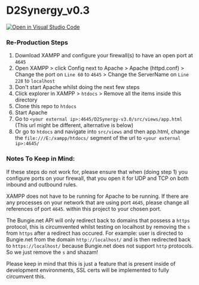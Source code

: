 # D2Synergy_v0.3

[![Open in Visual Studio Code](https://open.vscode.dev/badges/open-in-vscode.svg)](https://open.vscode.dev/Naereen/badges)

### Re-Production Steps

1. Download XAMPP and configure your firewall(s) to have an open port at `4645`
2. Open XAMPP > click Config next to Apache > Apache (httpd.conf) > Change the port on `Line 60` to `4645` > Change the ServerName on `Line 228` to `localhost`
3. Don't start Apache whilst doing the next few steps
4. Click explorer in XAMPP > `htdocs` > Remove all the items inside this directory
5. Clone this repo to `htdocs`
6. Start Apache
7. Go to `<your external ip>:4645/D2Synergy-v3.0/src/views/app.html` (This url might be different, alternative is below)
8. Or go to `htdocs` and navigate into `src/views` and then app.html, change the `file:///E:/xampp/htdocs/` segment of the url to `<your external ip>:4645/`

### Notes To Keep in Mind:

If these steps do not work for, please ensure that when (doing step 1) you configure ports on your firewall, that you open it for UDP and TCP on both inbound and outbound rules.

XAMPP does not have to be running for Apache to be running.
If there are any processes on your network that are using port `4645`, please change all references of port `4645`. within this project to your chosen port.

The Bungie.net API will only redirect back to domains that possess a `https` protocol, this is circumvented whilst testing on localhost by removing the `s` from `https` after a redirect has occured. 
For example: user is directed to Bungie.net from the domain `http://localhost/` and is then redirected back to `https://localhost/` because Bungie.net does not support `http` protocols. So we just remove the `s` and shazam!

Please keep in mind that this is just a feature that is present inside of development environments, SSL certs will be implemented to fully circumvent this.
